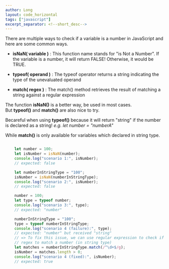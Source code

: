 ```yaml
---
author: Long
layout: code_horizontal
tags: ["javascript"]
excerpt_separator: <!--short_desc-->
---
```


There are multiple ways to check if a variable is a number in JavaScript and here are some common ways.
<!--short_desc-->

- **isNaN( variable )** : This function name stands for "is Not a Number". If the variable is a number, it will return FALSE! Otherwise, it would be TRUE.

- **typeof( operand )** : The typeof operator returns a string indicating the type of the unevaluated operand

- **match( regex )** : The match() method retrieves the result of matching a string against a regular expression

The function **isNaN()** is a better way, be used in most cases.  
But **typeof()** and **match()** are also nice to try.

Becareful when using **typeof()** because it will return "string" if the number is declared as a string! 
_e.g. let number = "numberA"_

While **match()** is only available for variables which declared in string type.

```javascript

    let number = 100;
    let isNumber = isNaN(number);
    console.log("scenario 1:", isNumber);
    // expected: false

    let numberInStringType = "100";
    isNumber = isNaN(numberInStringType);
    console.log("scenario 2:", isNumber);
    // expected: false

    number = 100;
    let type = typeof number;
    console.log("scenario 3:", type);
    // expected: "number"

    numberInStringType = "100";
    type = typeof numberInStringType;
    console.log("scenario 4 (failure):", type);
    // expected: "number" but received "string" 
    // => To fix this issue, we can use regular expression to check if the string is a number!  
    // regex to match a number (in string type)
    let matches = numberInStringType.match(/^\d+$/g);
    isNumber = matches.length > 0;
    console.log("scenario 4 (fixed):", isNumber);
    // expected: true

```